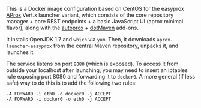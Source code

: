 This is a Docker image configuration based on CentOS for the easyprox [AProx](https://github.com/jdcasey/aprox) Vert.x launcher variant, which consists of the core repository manager + core REST endpoints + a basic JavaScript UI (aprox minimal flavor), along with the [autoprox](https://github.com/jdcasey/aprox/wiki/AddonAutoprox) + [dotMaven](https://github.com/jdcasey/aprox/wiki/AddonDotMaven) add-ons.

It installs OpenJDK 1.7 and `which` via `yum`. Then, it downloads `aprox-launcher-easyprox` from the central Maven repository, unpacks it, and launches it.

The service listens on port `8080` (which is exposed). To access it from outside your localhost after launching, you may need to insert an iptables rule exposing port 8080 and forwarding it to `docker0`. A more general (if less safe) way to do this is to add the following two rules:

    -A FORWARD -i eth0 -o docker0 -j ACCEPT
    -A FORWARD -i docker0 -o eth0 -j ACCEPT

